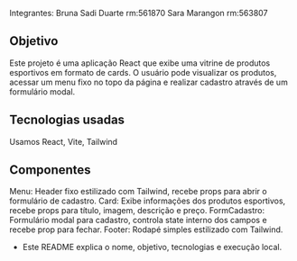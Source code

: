 Integrantes: 
Bruna Sadi Duarte rm:561870
Sara Marangon rm:563807

## Objetivo

Este projeto é uma aplicação React que exibe uma vitrine de produtos esportivos em formato de cards. O usuário pode visualizar os produtos, acessar um menu fixo no topo da página e realizar cadastro através de um formulário modal.

## Tecnologias usadas

Usamos React, Vite, Tailwind


## Componentes

Menu: Header fixo estilizado com Tailwind, recebe props para abrir o formulário de cadastro.
Card: Exibe informações dos produtos esportivos, recebe props para título, imagem, descrição e preço.
FormCadastro: Formulário modal para cadastro, controla state interno dos campos e recebe prop para fechar.
Footer: Rodapé simples estilizado com Tailwind.


- Este README explica o nome, objetivo, tecnologias e execução local.

